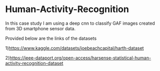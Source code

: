 # Human-Activity-Recognition

In this case study I am using a deep cnn to classify GAF images created from 3D smartphone sensor data.

Provided below are the links of the datasets

1)https://www.kaggle.com/datasets/joebeachcapital/harth-dataset

2)https://ieee-dataport.org/open-access/harsense-statistical-human-activity-recognition-dataset
